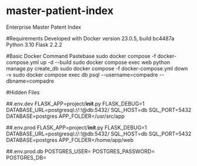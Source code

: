 # master-patient-index
Enterprise Master Patent Index

#Requirements
Developed with Docker version 23.0.5, build bc4487a
Python 3.10
Flask 2.2.2

#Basic Docker Command Pastebase
sudo docker compose -f docker-compose.yml up -d --build
sudo docker compose exec web python manage.py create_db
sudo docker compose -f docker-compose.yml down -v
sudo docker compose exec db psql --username=compadre --dbname=compadre

#Hidden Files

##.env.dev
FLASK_APP=project/__init__.py
FLASK_DEBUG=1
DATABASE_URL=postgresql://<username>:<password>!@db:5432/<database>
SQL_HOST=db
SQL_PORT=5432
DATABASE=postgres
APP_FOLDER=/usr/src/app

##.env.prod
FLASK_APP=project/__init__.py
FLASK_DEBUG=1
DATABASE_URL=postgresql://<username>:<password>!@db:5432/<database>
SQL_HOST=db
SQL_PORT=5432
DATABASE=postgres
APP_FOLDER=/home/app/web

##.env.prod.db
POSTGRES_USER=<username>
POSTGRES_PASSWORD=<password>
POSTGRES_DB=<database>
